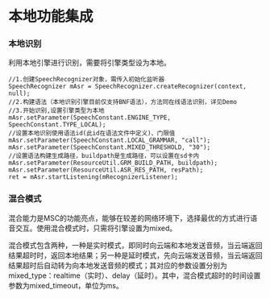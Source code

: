 # 本地功能集成

### 本地识别

利用本地引擎进行识别，需要将引擎类型设为本地。

    //1.创建SpeechRecognizer对象，需传入初始化监听器
    SpeechRecognizer mAsr = SpeechRecognizer.createRecognizer(context, null);
    //2.构建语法（本地识别引擎目前仅支持BNF语法），方法同在线语法识别，详见Demo
    //3.开始识别,设置引擎类型为本地
    mAsr.setParameter(SpeechConstant.ENGINE_TYPE, SpeechConstant.TYPE_LOCAL);
    //设置本地识别使用语法id(此id在语法文件中定义)、门限值
    mAsr.setParameter(SpeechConstant.LOCAL_GRAMMAR, "call");
    mAsr.setParameter(SpeechConstant.MIXED_THRESHOLD, "30");
    //设置语法构建生成路径，buildpath是生成路径，可以设置在sd卡内
    mAsr.setParameter(ResourceUtil.GRM_BUILD_PATH, buildpath);
    mAsr.setParameter(ResourceUtil.ASR_RES_PATH, resPath);
    ret = mAsr.startListening(mRecognizerListener);


### 混合模式

混合能力是MSC的功能亮点，能够在较差的网络环境下，选择最优的方式进行语音交互。使用混合模式时，只需将引擎设置为mixed。

混合模式包含两种，一种是实时模式，即同时向云端和本地发送音频，当云端返回结果超时时，返回本地结果；另一种是延时模式，先向云端发送音频，当云端返回结果超时后自动转为向本地发送音频的模式；其对应的参数设置分别为mixed_type：realtime（实时）、delay（延时）。其中，混合模式超时的时间设置参数为mixed_timeout，单位为ms。








